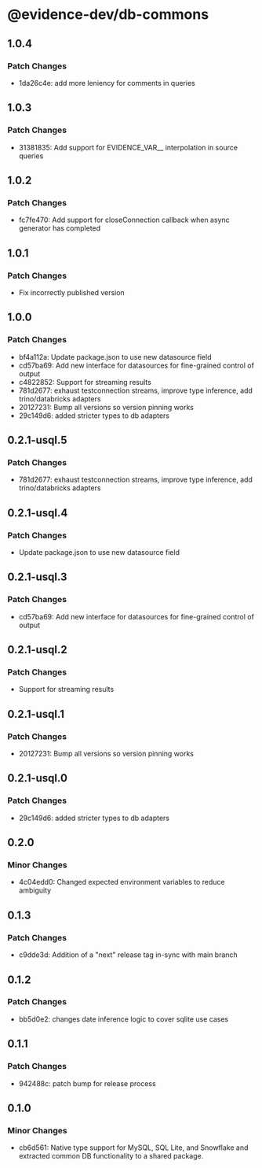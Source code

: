 # @evidence-dev/db-commons

## 1.0.4

### Patch Changes

- 1da26c4e: add more leniency for comments in queries

## 1.0.3

### Patch Changes

- 31381835: Add support for EVIDENCE_VAR\_\_ interpolation in source queries

## 1.0.2

### Patch Changes

- fc7fe470: Add support for closeConnection callback when async generator has completed

## 1.0.1

### Patch Changes

- Fix incorrectly published version

## 1.0.0

### Patch Changes

- bf4a112a: Update package.json to use new datasource field
- cd57ba69: Add new interface for datasources for fine-grained control of output
- c4822852: Support for streaming results
- 781d2677: exhaust testconnection streams, improve type inference, add trino/databricks adapters
- 20127231: Bump all versions so version pinning works
- 29c149d6: added stricter types to db adapters

## 0.2.1-usql.5

### Patch Changes

- 781d2677: exhaust testconnection streams, improve type inference, add trino/databricks adapters

## 0.2.1-usql.4

### Patch Changes

- Update package.json to use new datasource field

## 0.2.1-usql.3

### Patch Changes

- cd57ba69: Add new interface for datasources for fine-grained control of output

## 0.2.1-usql.2

### Patch Changes

- Support for streaming results

## 0.2.1-usql.1

### Patch Changes

- 20127231: Bump all versions so version pinning works

## 0.2.1-usql.0

### Patch Changes

- 29c149d6: added stricter types to db adapters

## 0.2.0

### Minor Changes

- 4c04edd0: Changed expected environment variables to reduce ambiguity

## 0.1.3

### Patch Changes

- c9dde3d: Addition of a "next" release tag in-sync with main branch

## 0.1.2

### Patch Changes

- bb5d0e2: changes date inference logic to cover sqlite use cases

## 0.1.1

### Patch Changes

- 942488c: patch bump for release process

## 0.1.0

### Minor Changes

- cb6d561: Native type support for MySQL, SQL Lite, and Snowflake and extracted common DB functionality to a shared package.
